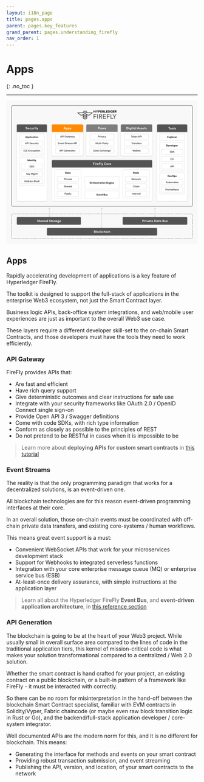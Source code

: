 ```yaml
---
layout: i18n_page
title: pages.apps
parent: pages.key_features
grand_parent: pages.understanding_firefly
nav_order: 1
---
```


# Apps
{: .no_toc }

---

![Hyperledger FireFly App Features](../../images/firefly_functionality_overview_apps.png)

## Apps

Rapidly accelerating development of applications is a key feature of Hyperledger FireFly.

The toolkit is designed to support the full-stack of applications in the enterprise Web3
ecosystem, not just the Smart Contract layer.

Business logic APIs, back-office system integrations, and web/mobile user experiences are just
as important to the overall Web3 use case.

These layers require a different developer skill-set to the on-chain Smart Contracts, and those
developers must have the tools they need to work efficiently.

### API Gateway

FireFly provides APIs that:

- Are fast and efficient
- Have rich query support
- Give deterministic outcomes and clear instructions for safe use
- Integrate with your security frameworks like OAuth 2.0 / OpenID Connect single sign-on
- Provide Open API 3 / Swagger definitions
- Come with code SDKs, with rich type information
- Conform as closely as possible to the principles of REST
- Do not pretend to be RESTful in cases when it is impossible to be

> Learn more about **deploying APIs for custom smart contracts** in [this tutorial](../../tutorials/custom_contracts/)

### Event Streams

The reality is that the only programming paradigm that works for a decentralized solutions,
is an event-driven one.

All blockchain technologies are for this reason event-driven programming interfaces at their core.

In an overall solution, those on-chain events must be coordinated with off-chain private
data transfers, and existing core-systems / human workflows.

This means great event support is a must:

- Convenient WebSocket APIs that work for your microservices development stack
- Support for Webhooks to integrated serverless functions
- Integration with your core enterprise message queue (MQ) or enterprise service bus (ESB)
- At-least-once delivery assurance, with simple instructions at the application layer

> Learn all about the Hyperledger FireFly **Event Bus**, and **event-driven application architecture**,
> in [this reference section](../../reference/events.html)

### API Generation

The blockchain is going to be at the heart of your Web3 project. While usually small in overall surface
area compared to the lines of code in the traditional application tiers, this kernel of
mission-critical code is what makes your solution transformational compared to a centralized / Web 2.0 solution.

Whether the smart contract is hand crafted for your project, an existing contract on a public blockchain,
or a built-in pattern of a framework like FireFly - it must be interacted with correctly.

So there can be no room for misinterpretation in the hand-off between the blockchain
Smart Contract specialist, familiar with EVM contracts in Solidity/Vyper, Fabric chaincode
(or maybe even raw block transition logic in Rust or Go), and the backend/full-stack
application developer / core-system integrator.

Well documented APIs are the modern norm for this, and it is no different for blockchain. This means:

- Generating the interface for methods and events on your smart contract
- Providing robust transaction submission, and event streaming
- Publishing the API, version, and location, of your smart contracts to the network

